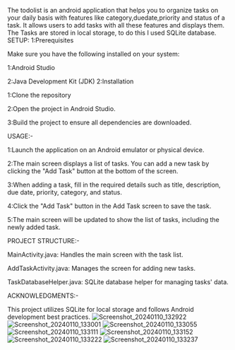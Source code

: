 The todolist is an android application that helps you to organize tasks on your daily basis with features like category,duedate,priority and status of a task.
It allows users to add tasks with all these features and displays them.
The Tasks are stored in local storage, to do this I used SQLite database.
SETUP:
1:Prerequisites

Make sure you have the following installed on your system:

 1:Android Studio
 
 2:Java Development Kit (JDK)
2:Installation

1:Clone the repository

2:Open the project in Android Studio.

3:Build the project to ensure all dependencies are downloaded.

USAGE:-

1:Launch the application on an Android emulator or physical device.

2:The main screen displays a list of tasks. You can add a new task by clicking the "Add Task" button at the bottom of the screen.

3:When adding a task, fill in the required details such as title, description, due date, priority, category, and status.

4:Click the "Add Task" button in the Add Task screen to save the task.

5:The main screen will be updated to show the list of tasks, including the newly added task.

PROJECT STRUCTURE:-

MainActivity.java: Handles the main screen with the task list.

AddTaskActivity.java: Manages the screen for adding new tasks.

TaskDatabaseHelper.java: SQLite database helper for managing tasks' data.

ACKNOWLEDGMENTS:-

This project utilizes SQLite for local storage and follows Android development best practices.
![Screenshot_20240110_132922](https://github.com/yuva-ramya-sri/todolist/assets/80564898/d3a697e8-ffbd-48d3-b5e7-c78f445bff26)
![Screenshot_20240110_133001](https://github.com/yuva-ramya-sri/todolist/assets/80564898/587cb7b3-5521-422d-a685-7422d4ac5a57)
![Screenshot_20240110_133055](https://github.com/yuva-ramya-sri/todolist/assets/80564898/9c33bfa5-3fec-45d2-80fa-62094b8b2592)
![Screenshot_20240110_133111](https://github.com/yuva-ramya-sri/todolist/assets/80564898/10a6387f-1922-43e0-a6df-a15c4608e62b)
![Screenshot_20240110_133152](https://github.com/yuva-ramya-sri/todolist/assets/80564898/d3e844fb-c00d-47f6-81f8-cdd3bd145105)
![Screenshot_20240110_133222](https://github.com/yuva-ramya-sri/todolist/assets/80564898/8905a5d5-8ccf-4933-988c-8667d349b8a4)
![Screenshot_20240110_133237](https://github.com/yuva-ramya-sri/todolist/assets/80564898/38908f92-6010-46a2-bd52-e89659317e9d)
